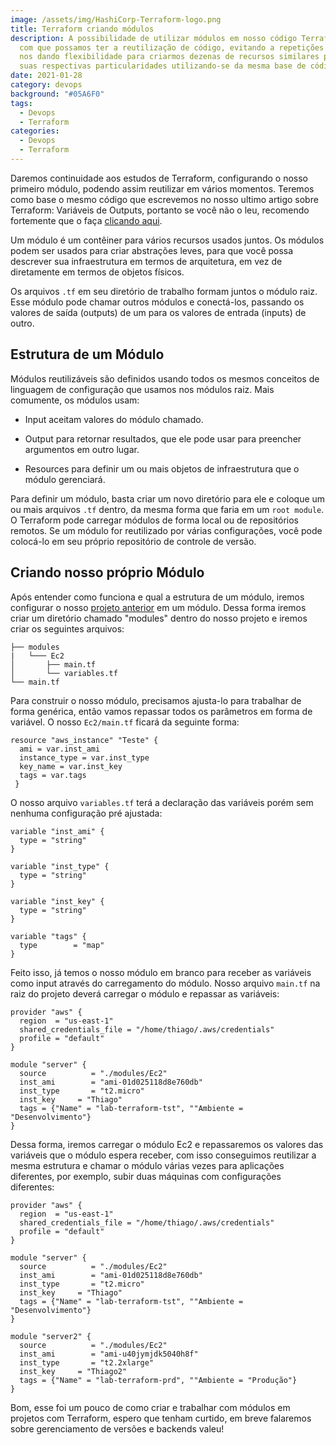 ```yaml
---
image: /assets/img/HashiCorp-Terraform-logo.png
title: Terraform criando módulos
description: A possibilidade de utilizar módulos em nosso código Terraform faz
  com que possamos ter a reutilização de código, evitando a repetições bem como
  nos dando flexibilidade para criarmos dezenas de recursos similares porém com
  suas respectivas particularidades utilizando-se da mesma base de código.
date: 2021-01-28
category: devops
background: "#05A6F0"
tags:
  - Devops
  - Terraform
categories:
  - Devops
  - Terraform
---
```

Daremos continuidade aos estudos de Terraform, configurando o nosso primeiro módulo, podendo assim reutilizar em vários momentos. Teremos como base o mesmo código que escrevemos no nosso ultimo artigo sobre Terraform: Variáveis de Outputs, portanto se você não o leu, recomendo fortemente que o faça [clicando aqui](https://thiagoalexandria.com.br/terraform-variaveis-e-outputs/).

Um módulo é um contêiner para vários recursos usados ​​juntos. Os módulos podem ser usados ​​para criar abstrações leves, para que você possa descrever sua infraestrutura em termos de arquitetura, em vez de diretamente em termos de objetos físicos.

Os arquivos `.tf` em seu diretório de trabalho formam juntos o módulo raiz. Esse módulo pode chamar outros módulos e conectá-los, passando os valores de saída (outputs) de um para os valores de entrada (inputs) de outro.

## Estrutura de um Módulo
Módulos reutilizáveis ​​são definidos usando todos os mesmos conceitos de linguagem de configuração que usamos nos módulos raiz. Mais comumente, os módulos usam:

* Input  aceitam valores do módulo chamado.
* Output para retornar resultados, que ele pode usar para preencher argumentos em outro lugar.
* Resources para definir um ou mais objetos de infraestrutura que o módulo gerenciará.


Para definir um módulo, basta criar um novo diretório para ele e coloque um ou mais arquivos `.tf` dentro, da mesma forma que faria em um `root module`. O Terraform pode carregar módulos de forma local ou de repositórios remotos. Se um módulo for reutilizado por várias configurações, você pode colocá-lo em seu próprio repositório de controle de versão.

## Criando nosso próprio Módulo

Após entender como funciona e qual a estrutura de um módulo, iremos configurar o nosso [projeto anterior](https://thiagoalexandria.com.br/terraform-variaveis-e-outputs/) em um módulo. Dessa forma iremos criar um diretório chamado "modules" dentro do nosso projeto e iremos criar os seguintes arquivos:

```
├── modules
|   └─── Ec2
│       ├── main.tf
│       └── variables.tf
└── main.tf
``` 

Para construir o nosso módulo, precisamos ajusta-lo para trabalhar de forma genérica, então vamos repassar todos os parâmetros em forma de variável. O nosso `Ec2/main.tf` ficará da seguinte forma:

```
resource "aws_instance" "Teste" {
  ami = var.inst_ami
  instance_type = var.inst_type
  key_name = var.inst_key
  tags = var.tags
 }
```

O nosso arquivo `variables.tf` terá a declaração das variáveis porém sem nenhuma configuração pré ajustada:

```
variable "inst_ami" {
  type = "string"
}

variable "inst_type" {
  type = "string"
}

variable "inst_key" {
  type = "string"
}

variable "tags" {
  type        = "map"
}
```

Feito isso, já temos o nosso módulo em branco para receber as variáveis como input através do carregamento do módulo. Nosso arquivo `main.tf` na raiz do projeto deverá carregar o módulo e repassar as variáveis:

```
provider "aws" {
  region  = "us-east-1"
  shared_credentials_file = "/home/thiago/.aws/credentials"
  profile = "default"
}

module "server" {
  source          = "./modules/Ec2"
  inst_ami        = "ami-01d025118d8e760db"
  inst_type       = "t2.micro"
  inst_key     = "Thiago"
  tags = {"Name" = "lab-terraform-tst", ""Ambiente = "Desenvolvimento"}
}
```

Dessa forma, iremos carregar o módulo Ec2 e repassaremos os valores das variáveis que o módulo espera receber, com isso conseguimos reutilizar a mesma estrutura e chamar o módulo várias vezes para aplicações diferentes, por exemplo, subir duas máquinas com configurações diferentes:

```
provider "aws" {
  region  = "us-east-1"
  shared_credentials_file = "/home/thiago/.aws/credentials"
  profile = "default"
}

module "server" {
  source          = "./modules/Ec2"
  inst_ami        = "ami-01d025118d8e760db"
  inst_type       = "t2.micro"
  inst_key     = "Thiago"
  tags = {"Name" = "lab-terraform-tst", ""Ambiente = "Desenvolvimento"}
}

module "server2" {
  source          = "./modules/Ec2"
  inst_ami        = "ami-u40jymjdk5040h8f"
  inst_type       = "t2.2xlarge"
  inst_key     = "Thiago2"
  tags = {"Name" = "lab-terraform-prd", ""Ambiente = "Produção"}
}
```

Bom, esse foi um pouco de como criar e trabalhar com módulos em projetos com Terraform, espero que tenham curtido, em breve falaremos sobre gerenciamento de versões e backends valeu!